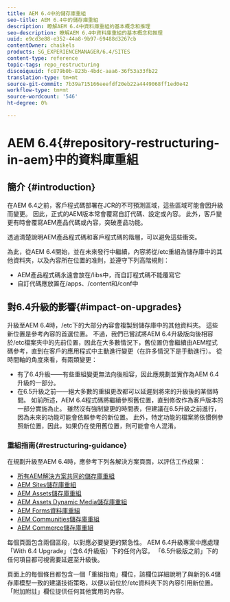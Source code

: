 ```yaml
---
title: AEM 6.4中的儲存庫重組
seo-title: AEM 6.4中的儲存庫重組
description: 瞭解AEM 6.4中資料庫重組的基本概念和推理
seo-description: 瞭解AEM 6.4中資料庫重組的基本概念和推理
uuid: e9cd3e88-e352-44a8-9b97-69488d3267cb
contentOwner: chaikels
products: SG_EXPERIENCEMANAGER/6.4/SITES
content-type: reference
topic-tags: repo_restructuring
discoiquuid: fc879b0b-823b-4bdc-aaa6-36f53a33fb22
translation-type: tm+mt
source-git-commit: 7b39a715166eeefdf20eb22a4449068ff1ed0e42
workflow-type: tm+mt
source-wordcount: '546'
ht-degree: 0%

---
```



# AEM 6.4{#repository-restructuring-in-aem}中的資料庫重組

## 簡介 {#introduction}

在AEM 6.4之前，客戶程式碼部署在JCR的不可預測區域，這些區域可能會因升級而變更。 因此，正式的AEM版本常會覆寫自訂代碼、設定或內容。 此外，客戶變更有時會覆寫AEM產品代碼或內容，突破產品功能。

透過清楚說明AEM產品程式碼和客戶程式碼的階層，可以避免這些衝突。

為此，從AEM 6.4開始，並在未來發行中繼續，內容將從/etc重組為儲存庫中的其他資料夾，以及內容所在位置的准則，並遵守下列高階規則：

* AEM產品程式碼永遠會放在/libs中，而自訂程式碼不能覆寫它
* 自訂代碼應放置在/apps、/content和/conf中

## 對6.4升級的影響{#impact-on-upgrades}

升級至AEM 6.4時，/etc下的大部分內容會複製到儲存庫中的其他資料夾。 這些新位置是參考內容的首選位置。 不過，我們已嘗試將AEM 6.4升級版向後相容於/etc檔案夾中的先前位置，因此在大多數情況下，舊位置仍會繼續由AEM程式碼參考，直到在客戶的應用程式中主動進行變更（在許多情況下是手動進行）。 從時間軸的角度來看，有兩類變更：

* 有了6.4升級——有些重組變更無法向後相容，因此應規劃並實作為AEM 6.4升級的一部分。
* 在6.5升級之前——絕大多數的重組更改都可以延遲到將來的升級後的某個時間。 如前所述，AEM 6.4程式碼將繼續參照舊位置，直到修改作為客戶版本的一部分實施為止。 雖然沒有強制變更的時間表，但建議在6.5升級之前進行，因為未來的功能可能會依賴參考的新位置。 此外，特定功能的檔案將依慣例參照新位置，因此，如果仍在使用舊位置，則可能會令人混淆。

### 重組指南{#restructuring-guidance}

在規劃升級至AEM 6.4時，應參考下列各解決方案頁面，以評估工作成果：

* [所有AEM解決方案共同的儲存庫重組](/help/sites-deploying/all-repository-restructuring-in-aem-6-4.md)
* [AEM Sites儲存庫重組](/help/sites-deploying/sites-repository-restructuring-in-aem-6-4.md)
* [AEM Assets儲存庫重組](/help/sites-deploying/assets-repository-restructuring-in-aem-6-4.md)
* [AEM Assets Dynamic Media儲存庫重組](/help/sites-deploying/dynamicmedia-repository-restructuring-in-aem-6-4.md)
* [AEM Forms資料庫重組](/help/sites-deploying/forms-repository-restructuring-in-aem-6-4.md)
* [AEM Communities儲存庫重組](/help/sites-deploying/communities-repository-restructuring-in-aem-6-4.md)
* [AEM Commerce儲存庫重組](/help/sites-deploying/ecommerce-repository-restructuring-in-aem-6-4.md)

每個頁面包含兩個區段，以對應必要變更的緊急性。 AEM 6.4升級專案中應處理「With 6.4 Upgrade」（含6.4升級版）下的任何內容。 「6.5升級版之前」下的任何項目都可視需要延遲至升級後。

頁面上的每個條目都包含一個「重組指南」欄位，該欄位詳細說明了與新的6.4儲存庫模型一致的建議技術策略，以便以前位於/etc資料夾下的內容引用新位置。 「附加附註」欄位提供任何其他實用的內容。
